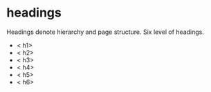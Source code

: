 # headings

Headings denote hierarchy and page structure.
Six level of headings.
- < h1>
- < h2>
- < h3>
- < h4>
- < h5>
- < h6>
